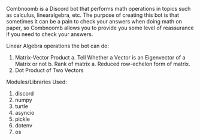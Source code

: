Combnoomb is a Discord bot that performs math operations in topics such as 
calculus, linearalgebra, etc. The purpose of creating this bot is that 
sometimes it can be a pain to check your answers when doing math on paper, 
so Combnoomb allows you to provide you some level of reassurance
if you need to check your answers. 

Linear Algebra operations the bot can do:
1. Matrix-Vector Product
    a. Tell Whether a Vector is an Eigenvector of a Matrix or not
    b. Rank of matrix
        a. Reduced row-echelon form of matrix. 
2. Dot Product of Two Vectors

Modules/Libraries Used:
1. discord 
2. numpy
3. turtle
4. asyncio
5. pickle
6. dotenv
7. os